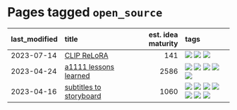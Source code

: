 # Pages tagged `open_source`

|last_modified|title|est. idea maturity|tags
|:---|:---|---:|:---|
|2023-07-14|[CLIP ReLoRA](../clip_relora.md)|141|[![](https://img.shields.io/badge/tag-experimental-4db4d2)](../tags/experimental.md) [![](https://img.shields.io/badge/tag-open_source-90446b)](../tags/open_source.md) [![](https://img.shields.io/badge/tag-publication-48fb29)](../tags/publication.md)|
|2023-04-24|[a1111 lessons learned](../a1111_lessons_learned.md)|2586|[![](https://img.shields.io/badge/tag-experimental-4db4d2)](../tags/experimental.md) [![](https://img.shields.io/badge/tag-open_source-90446b)](../tags/open_source.md) [![](https://img.shields.io/badge/tag-stability-b7fb0)](../tags/stability.md) [![](https://img.shields.io/badge/tag-tooling-12f6d5)](../tags/tooling.md) [![](https://img.shields.io/badge/tag-ux-936135)](../tags/ux.md)|
|2023-04-16|[subtitles to storyboard](../subtitles-to-storyboard.md)|1060|[![](https://img.shields.io/badge/tag-accessibility-c4c41f)](../tags/accessibility.md) [![](https://img.shields.io/badge/tag-animation-ea1833)](../tags/animation.md) [![](https://img.shields.io/badge/tag-completed-3f9741)](../tags/completed.md) [![](https://img.shields.io/badge/tag-open_source-90446b)](../tags/open_source.md) [![](https://img.shields.io/badge/tag-prompting-35b163)](../tags/prompting.md) [![](https://img.shields.io/badge/tag-tooling-12f6d5)](../tags/tooling.md) [![](https://img.shields.io/badge/tag-wip-c4fb38)](../tags/wip.md)|